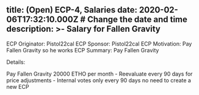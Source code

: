 title: (Open) ECP-4, Salaries 
date: 2020-02-06T17:32:10.000Z # Change the date and time
description: >-
  Salary for Fallen Gravity
---

ECP Originator: Pistol22cal
ECP Sponsor: Pistol22cal
ECP Motivation: Pay Fallen Gravity so he works
ECP Summary: Pay Fallen Gravity

Details:

Pay Fallen Gravity 20000 ETHO per month - Reevaluate every 90 days for price adjustments - Internal votes only every 90 days no need to create a new ECP
